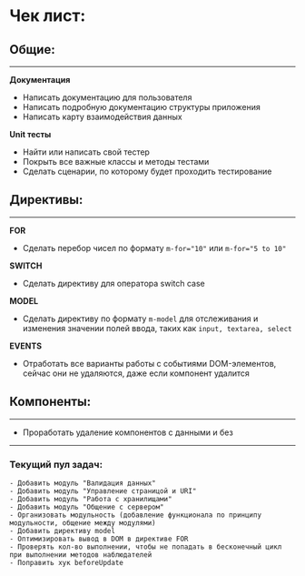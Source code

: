 # Чек лист:

## Общие:
***

**Документация**

- Написать документацию для пользователя
- Написать подробную документацию структуры приложения
- Написать карту взаимодействия данных

**Unit тесты**

- Найти или написать свой тестер
- Покрыть все важные классы и методы тестами
- Сделать сценарии, по которому будет проходить тестирование

## Директивы:
***

**FOR**

- Сделать перебор чисел по формату `m-for="10"` или `m-for="5 to 10"`

**SWITCH**

- Сделать директиву для оператора switch case

**MODEL**

- Сделать директиву по формату `m-model` для отслеживания и изменения значении полей ввода, таких как `input, textarea, select`

**EVENTS**

- Отработать все варианты работы с событиями DOM-элементов, сейчас они не удаляются, даже если компонент удалится

## Компоненты:
***

- Проработать удаление компонентов с данными и без

***
### Текущий пул задач:

    - Добавить модуль "Валидация данных"
    - Добавить модуль "Управление страницой и URI"
    - Добавить модуль "Работа с хранилищами"
    - Добавить модуль "Общение с сервером"
    - Организовать модульность (добавление функционала по принципу модульности, общение между модулями)
    - Добавить директиву model
    - Оптимизировать вывод в DOM в директиве FOR
    - Проверять кол-во выполнении, чтобы не попадать в бесконечный цикл при выполнении методов наблюдателей
    - Поправить хук beforeUpdate